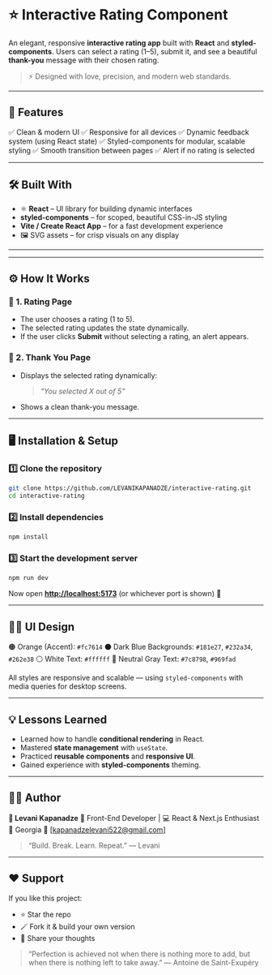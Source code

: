 # ⭐ Interactive Rating Component

An elegant, responsive **interactive rating app** built with **React** and **styled-components**.
Users can select a rating (1–5), submit it, and see a beautiful **thank-you** message with their chosen rating.

> ⚡ Designed with love, precision, and modern web standards.

---

## 🧠 Features

✅ Clean & modern UI
✅ Responsive for all devices
✅ Dynamic feedback system (using React state)
✅ Styled-components for modular, scalable styling
✅ Smooth transition between pages
✅ Alert if no rating is selected

---

## 🛠️ Built With

- ⚛️ **React** – UI library for building dynamic interfaces
- **styled-components** – for scoped, beautiful CSS-in-JS styling
- **Vite / Create React App** – for a fast development experience
- 🖼️ SVG assets – for crisp visuals on any display

---

---

## ⚙️ How It Works

### 🧩 1. Rating Page

- The user chooses a rating (1 to 5).
- The selected rating updates the state dynamically.
- If the user clicks **Submit** without selecting a rating, an alert appears.

### 💬 2. Thank You Page

- Displays the selected rating dynamically:

  > _"You selected X out of 5"_

- Shows a clean thank-you message.

---

## 🖥️ Installation & Setup

### 1️⃣ Clone the repository

```bash
git clone https://github.com/LEVANIKAPANADZE/interactive-rating.git
cd interactive-rating
```

### 2️⃣ Install dependencies

```bash
npm install
```

### 3️⃣ Start the development server

```bash
npm run dev
```

Now open **[http://localhost:5173](http://localhost:5173)** (or whichever port is shown) 🚀

---

## 🧑‍🎨 UI Design

🟠 Orange (Accent): `#fc7614`
⚫ Dark Blue Backgrounds: `#181e27`, `#232a34`, `#262e38`
⚪ White Text: `#ffffff`
🩶 Neutral Gray Text: `#7c8798`, `#969fad`

All styles are responsive and scalable — using `styled-components` with media queries for desktop screens.

---

## 💡 Lessons Learned

- Learned how to handle **conditional rendering** in React.
- Mastered **state management** with `useState`.
- Practiced **reusable components** and **responsive UI**.
- Gained experience with **styled-components** theming.

---

## 🧑‍💻 Author

**👤 Levani Kapanadze**
💼 Front-End Developer | 💻 React & Next.js Enthusiast
📍 Georgia
📧 [kapanadzelevani522@gmail.com]

> “Build. Break. Learn. Repeat.” — Levani

---

## ❤️ Support

If you like this project:

- ⭐ Star the repo
- 🪄 Fork it & build your own version
- 💬 Share your thoughts

> “Perfection is achieved not when there is nothing more to add,
> but when there is nothing left to take away.” — Antoine de Saint-Exupéry
